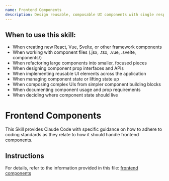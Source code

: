```yaml
---
name: Frontend Components
description: Design reusable, composable UI components with single responsibility, clear prop interfaces, and proper encapsulation. Use this skill when creating or refactoring React components, Vue components, or any UI component files. When building component libraries, designing component APIs, or managing component state. When implementing component composition patterns or breaking down complex UIs into smaller pieces. When working with component files (.jsx, .tsx, .vue, .svelte) or documenting component usage.
---
```


## When to use this skill:

- When creating new React, Vue, Svelte, or other framework components
- When working with component files (.jsx, .tsx, .vue, .svelte, components/)
- When refactoring large components into smaller, focused pieces
- When designing component prop interfaces and APIs
- When implementing reusable UI elements across the application
- When managing component state or lifting state up
- When composing complex UIs from simpler component building blocks
- When documenting component usage and prop requirements
- When deciding where component state should live

# Frontend Components

This Skill provides Claude Code with specific guidance on how to adhere to coding standards as they relate to how it should handle frontend components.

## Instructions

For details, refer to the information provided in this file:
[frontend components](../../../agent-os/standards/frontend/components.md)
